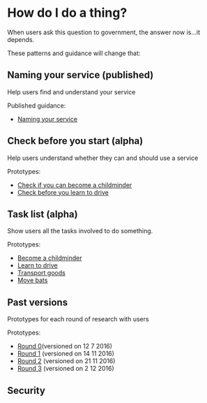 # How do I do a thing?

When users ask this question to government, the answer now is...it depends. 

These patterns and guidance will change that:

## Naming your service (published)

Help users find and understand your service

Published guidance:

- [Naming your service](https://www.gov.uk/service-manual/design/naming-your-service)

## Check before you start (alpha)

Help users understand whether they can and should use a service

Prototypes:

- [Check if you can become a childminder](https://task-list-govuk.herokuapp.com/start-page-check)
- [Check before you learn to drive](https://task-list-govuk.herokuapp.com/driving/start-page-check)

## Task list (alpha)

Show users all the tasks involved to do something.

Prototypes:

- [Become a childminder](https://task-list-govuk.herokuapp.com/task_list)
- [Learn to drive](https://task-list-govuk.herokuapp.com/driving/task_list/)
- [Transport goods](https://task-list-govuk.herokuapp.com/transport_goods/start-page)
- [Move bats](https://task-list-govuk.herokuapp.com/bats/task_list)

## Past versions

Prototypes for each round of research with users

Prototypes:

- [Round 0](https://check-before-you-start.herokuapp.com/start-page)(versioned on 12 7 2016)
- [Round 1](https://task-list-govuk-v1.herokuapp.com) (versioned on 14 11 2016)
- [Round 2](https://task-list-govuk-v2.herokuapp.com) (versioned on 21 11 2016)
- [Round 3](https://task-list-govuk-v3.herokuapp.com) (versioned on 2 12 2016)


## Security